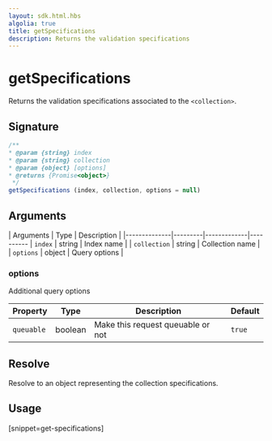 ```yaml
---
layout: sdk.html.hbs
algolia: true
title: getSpecifications
description: Returns the validation specifications
---
```


# getSpecifications

Returns the validation specifications associated to the `<collection>`.

## Signature

```javascript
/**
* @param {string} index
* @param {string} collection
* @param {object} [options]
* @returns {Promise<object>}
 */
getSpecifications (index, collection, options = null)
```

## Arguments

| Arguments    | Type    | Description |
|--------------|---------|-------------|----------
| ``index`` | string | Index name    |
| ``collection`` | string | Collection name    |
| ``options`` | object | Query options    |

### **options**

Additional query options

| Property   | Type    | Description                       | Default |
| ---------- | ------- | --------------------------------- | ------- |
| `queuable` | boolean | Make this request queuable or not | `true`  |

## Resolve

Resolve to an object representing the collection specifications.

## Usage

[snippet=get-specifications]
